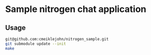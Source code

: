 # Sample nitrogen chat application

## Usage

```bash
git@github.com:cmeiklejohn/nitrogen_sample.git
git submodule update --init 
make
```
